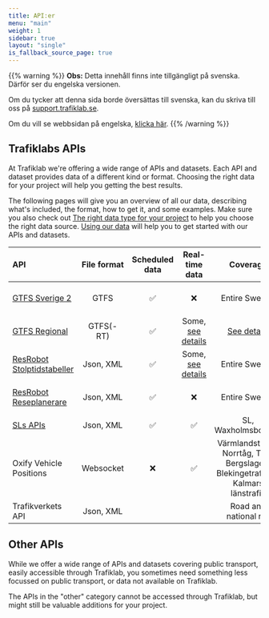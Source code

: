 ```yaml
---
title: API:er
menu: "main"
weight: 1
sidebar: true
layout: "single"
is_fallback_source_page: true
---
```


{{% warning %}}
**Obs:** Detta innehåll finns inte tillgängligt på svenska. Därför ser du engelska versionen.

Om du tycker att denna sida borde översättas till svenska, kan du skriva till oss på
[support.trafiklab.se](https://suport.trafiklab.se).

Om du vill se webbsidan på engelska, [klicka här](/en/).
{{% /warning %}}


## Trafiklabs APIs

At Trafiklab we're offering a wide range of APIs and datasets. Each API and dataset provides data of a different kind or
format. Choosing the right data for your project will help you getting the best results.

The following pages will give you an overview of all our data, describing what's included, the format, how to get it,
and some examples. Make sure you also check
out [The right data type for your project](../../using-trafiklab-data/the-right-data-type-for-your-project/) to help you
choose the right data source. [Using our data](../transport-data-formats/) will help you to get started with our APIs
and datasets.

| API | File format | Scheduled data | Real-time data | Coverage | What is it |
| :--- | :---: | :---: | :---: | :---: | :--- |
| [GTFS Sverige 2](gtfs/gtfs-sverige-2-static/) | GTFS | ✅ | ❌ | Entire Sweden | All Public Transport Dataset |
| [GTFS Regional](gtfs/gtfs-regional/) | GTFS(-RT) | ✅ | Some, [see details](gtfs/gtfs-regional/#which-operators-are-covered-by-this-dataset) | [See details](gtfs/gtfs-regional/#which-operators-are-covered-by-this-dataset) | Public Transport Datasets |
| [ResRobot Stolptidstabeller](/api/trafiklab-apis/resrobot-v21/timetables.md) | Json, XML | ✅ | Some, [see details](/api/trafiklab-apis/resrobot-v21/timetables.md) | Entire Sweden | Departure & Arrival board API |
| [ResRobot Reseplanerare](/api/trafiklab-apis/resrobot-v21/route-planner.md) | Json, XML | ✅ | ❌ | Entire Sweden | Travel planner API |
| [SLs APIs ](sl/) | Json, XML | ✅ | ✅ | SL, Waxholmsbolaget | API collection |
| Oxify Vehicle Positions | Websocket | ❌ | ✅ | Värmlandstrafik, Norrtåg, Tåg i Bergslagen, Blekingetrafiken, Kalmars länstrafik | Realtime train position API |
| Trafikverkets API | Json, XML |  |  | Road and national rail | Road and rail API |

## Other APIs

While we offer a wide range of APIs and datasets covering public transport, easily accessible through Trafiklab, you
sometimes need something less focussed on public transport, or data not available on Trafiklab.

The APIs in the "other" category cannot be accessed through Trafiklab, but might still be valuable additions for your
project.
